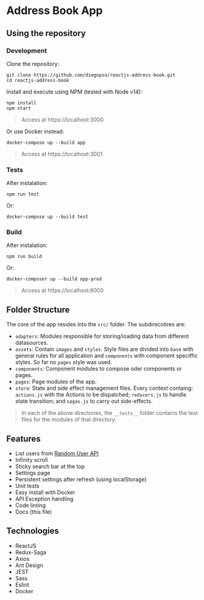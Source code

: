 # Address Book App

## Using the repository

### Development

Clone the repository:

```
git clone https://github.com/diegopso/reactjs-address-book.git
cd reactjs-address-book
```

Install and execute using NPM (tested with Node v14):

```
npm install
npm start
```

> Access at https://localhost:3000

Or use Docker instead:

```
docker-compose up --build app
```

> Access at https://localhost:3001

### Tests

After instalation:

```
npm run test
```

Or:

```
docker-compose up --build test
```

### Build

After instalation:

```
npm run build
```

Or:

```
docker-composer up --build app-prod
```

> Access at https://localhost:8000

## Folder Structure

The core of the app resides into the `src/` folder. The subdirecotires are:

- `adapters`: Modules responsible for storing/loading data from different datasources.
- `assets`: Contain `images` and `styles`. Style files are divided into `base` with general rules for all application and `components` with component speciffic styles. So far no `pages` style was used.
- `components`: Component modules to compose oder components or pages.
- `pages`: Page modules of the app.
- `store`: State and side effect management files. Every context containg: `actions.js` with the Actions to be dispatched; `reducers.js` to handle state transition; and `sagas.js` to carry out side-effects.

> In each of the above directories, the `__tests__` folder contains the test files for the modules of that directory.

## Features

- List users from [Random User API](https://randomuser.me/)
- Infinity scroll
- Sticky search bar at the top
- Settings page
- Persistent settings after refresh (using localStorage)
- Unit tests
- Easy install with Docker
- API Exception handling
- Code linting
- Docs (this file)

## Technologies

- ReactJS
- Redux-Saga
- Axios
- Ant Design
- JEST
- Sass
- Eslint
- Docker
